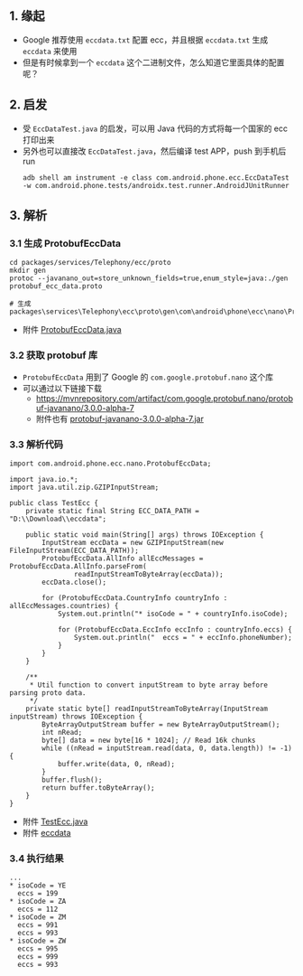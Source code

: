 ## 1. 缘起
* Google 推荐使用 `eccdata.txt` 配置 ecc，并且根据 `eccdata.txt` 生成 `eccdata` 来使用
* 但是有时候拿到一个 `eccdata` 这个二进制文件，怎么知道它里面具体的配置呢？

## 2. 启发
* 受 `EccDataTest.java` 的启发，可以用 Java 代码的方式将每一个国家的 ecc 打印出来
* 另外也可以直接改 `EccDataTest.java`，然后编译 test APP，push 到手机后 run
  ```
  adb shell am instrument -e class com.android.phone.ecc.EccDataTest -w com.android.phone.tests/androidx.test.runner.AndroidJUnitRunner
  ```

## 3. 解析

### 3.1 生成 ProtobufEccData
```
cd packages/services/Telephony/ecc/proto
mkdir gen
protoc --javanano_out=store_unknown_fields=true,enum_style=java:./gen protobuf_ecc_data.proto

# 生成 packages\services\Telephony\ecc\proto\gen\com\android\phone\ecc\nano\ProtobufEccData.java
```
* 附件 [ProtobufEccData.java](../file/007_001_ProtobufEccData.java)

### 3.2 获取 protobuf 库
* `ProtobufEccData` 用到了 Google 的 `com.google.protobuf.nano` 这个库
* 可以通过以下链接下载
  * https://mvnrepository.com/artifact/com.google.protobuf.nano/protobuf-javanano/3.0.0-alpha-7
  * 附件也有 [protobuf-javanano-3.0.0-alpha-7.jar](../file/007_002_protobuf-javanano-3.0.0-alpha-7.jar)

### 3.3 解析代码
```
import com.android.phone.ecc.nano.ProtobufEccData;

import java.io.*;
import java.util.zip.GZIPInputStream;

public class TestEcc {
    private static final String ECC_DATA_PATH = "D:\\Download\\eccdata";

    public static void main(String[] args) throws IOException {
        InputStream eccData = new GZIPInputStream(new FileInputStream(ECC_DATA_PATH));
        ProtobufEccData.AllInfo allEccMessages = ProtobufEccData.AllInfo.parseFrom(
                readInputStreamToByteArray(eccData));
        eccData.close();

        for (ProtobufEccData.CountryInfo countryInfo : allEccMessages.countries) {
            System.out.println("* isoCode = " + countryInfo.isoCode);

            for (ProtobufEccData.EccInfo eccInfo : countryInfo.eccs) {
                System.out.println("  eccs = " + eccInfo.phoneNumber);
            }
        }
    }

    /**
     * Util function to convert inputStream to byte array before parsing proto data.
     */
    private static byte[] readInputStreamToByteArray(InputStream inputStream) throws IOException {
        ByteArrayOutputStream buffer = new ByteArrayOutputStream();
        int nRead;
        byte[] data = new byte[16 * 1024]; // Read 16k chunks
        while ((nRead = inputStream.read(data, 0, data.length)) != -1) {
            buffer.write(data, 0, nRead);
        }
        buffer.flush();
        return buffer.toByteArray();
    }
}
```
* 附件 [TestEcc.java](../file/007_003_TestEcc.java)
* 附件 [eccdata](../file/007_004_eccdata)

### 3.4 执行结果
```
...
* isoCode = YE
  eccs = 199
* isoCode = ZA
  eccs = 112
* isoCode = ZM
  eccs = 991
  eccs = 993
* isoCode = ZW
  eccs = 995
  eccs = 999
  eccs = 993
```